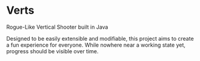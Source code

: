 # Verts
Rogue-Like Vertical Shooter built in Java

Designed to be easily extensible and modifiable, this project aims to create a fun experience for everyone. While nowhere near a working state yet, progress should be visible over time.